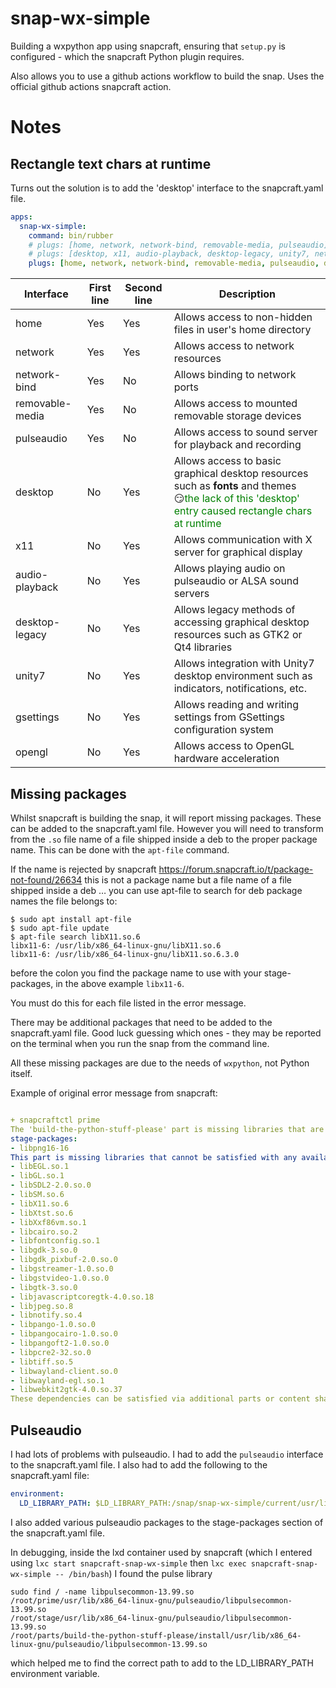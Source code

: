 # snap-wx-simple

Building a wxpython app using snapcraft, ensuring that `setup.py` is configured - which the snapcraft Python plugin requires.

Also allows you to use a github actions workflow to build the snap.  Uses the official github actions snapcraft action.

# Notes

## Rectangle text chars at runtime

Turns out the solution is to add the 'desktop' interface to the snapcraft.yaml file.

```yaml
apps:
  snap-wx-simple:
    command: bin/rubber
    # plugs: [home, network, network-bind, removable-media, pulseaudio]
    # plugs: [desktop, x11, audio-playback, desktop-legacy, unity7, network, home, gsettings, opengl]
    plugs: [home, network, network-bind, removable-media, pulseaudio, desktop]

```

| Interface | First line | Second line | Description |
| --- | --- | --- | --- |
| home | Yes | Yes | Allows access to non-hidden files in user's home directory |
| network | Yes | Yes | Allows access to network resources |
| network-bind | Yes | No  | Allows binding to network ports |
| removable-media | Yes  | No  | Allows access to mounted removable storage devices |
| pulseaudio  | Yes  | No  | Allows access to sound server for playback and recording |
| desktop  | No  | Yes  | Allows access to basic graphical desktop resources such as **fonts** and themes <br> 😏<span style="color: green;">the lack of this 'desktop' entry caused rectangle chars at runtime</span> |
| x11  	| No 	| Yes	| Allows communication with X server for graphical display |
| audio-playback	| No	| Yes	| Allows playing audio on pulseaudio or ALSA sound servers |
| desktop-legacy		| No	| Yes	| Allows legacy methods of accessing graphical desktop resources such as GTK2 or Qt4 libraries |
| unity7			| No	| Yes	| Allows integration with Unity7 desktop environment such as indicators, notifications, etc.|
| gsettings			| No   	| Yes   | Allows reading and writing settings from GSettings configuration system|
| opengl			| No   	| Yes   | Allows access to OpenGL hardware acceleration|


## Missing packages

Whilst snapcraft is building the snap, it will report missing packages.  These can be added to the snapcraft.yaml file.  However you will need to transform from the `.so` file name of a file shipped inside a deb to the proper package name. This can be done with the `apt-file` command.

If the name is rejected by snapcraft 
https://forum.snapcraft.io/t/package-not-found/26634 
this is not a package name but a file name of a file shipped inside a deb …
you can use apt-file to search for deb package names the file belongs to:
```
$ sudo apt install apt-file
$ sudo apt-file update
$ apt-file search libX11.so.6
libx11-6: /usr/lib/x86_64-linux-gnu/libX11.so.6
libx11-6: /usr/lib/x86_64-linux-gnu/libX11.so.6.3.0
```
before the colon you find the package name to use with your stage-packages, in the above example `libx11-6`.

You must do this for each file listed in the error message.

There may be additional packages that need to be added to the snapcraft.yaml file. Good luck guessing which ones - they may be reported on the terminal when you run the snap from the command line.

All these missing packages are due to the needs of `wxpython`, not Python itself.

Example of original error message from snapcraft:
```yaml

+ snapcraftctl prime
The 'build-the-python-stuff-please' part is missing libraries that are not included in the snap or base. They can be satisfied by adding the following entry for this part
stage-packages:
- libpng16-16
This part is missing libraries that cannot be satisfied with any available stage-packages known to snapcraft:
- libEGL.so.1
- libGL.so.1
- libSDL2-2.0.so.0
- libSM.so.6
- libX11.so.6
- libXtst.so.6
- libXxf86vm.so.1
- libcairo.so.2
- libfontconfig.so.1
- libgdk-3.so.0
- libgdk_pixbuf-2.0.so.0
- libgstreamer-1.0.so.0
- libgstvideo-1.0.so.0
- libgtk-3.so.0
- libjavascriptcoregtk-4.0.so.18
- libjpeg.so.8
- libnotify.so.4
- libpango-1.0.so.0
- libpangocairo-1.0.so.0
- libpangoft2-1.0.so.0
- libpcre2-32.so.0
- libtiff.so.5
- libwayland-client.so.0
- libwayland-egl.so.1
- libwebkit2gtk-4.0.so.37
These dependencies can be satisfied via additional parts or content sharing. Consider validating configured filesets if this dependency was built.
```

## Pulseaudio

I had lots of problems with pulseaudio.  I had to add the `pulseaudio` interface to the snapcraft.yaml file.  I also had to add the following to the snapcraft.yaml file:

```yaml
environment:
  LD_LIBRARY_PATH: $LD_LIBRARY_PATH:/snap/snap-wx-simple/current/usr/lib/x86_64-linux-gnu/pulseaudio
```

I also added various pulseaudio packages to the stage-packages section of the snapcraft.yaml file.

In debugging, inside the lxd container used by snapcraft (which I entered using `lxc start snapcraft-snap-wx-simple` then `lxc exec snapcraft-snap-wx-simple -- /bin/bash`) I found the pulse library
```
sudo find / -name libpulsecommon-13.99.so
/root/prime/usr/lib/x86_64-linux-gnu/pulseaudio/libpulsecommon-13.99.so
/root/stage/usr/lib/x86_64-linux-gnu/pulseaudio/libpulsecommon-13.99.so
/root/parts/build-the-python-stuff-please/install/usr/lib/x86_64-linux-gnu/pulseaudio/libpulsecommon-13.99.so
```
which helped me to find the correct path to add to the LD_LIBRARY_PATH environment variable.
